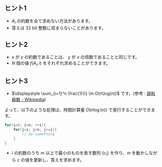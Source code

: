 ## ヒント1

- $A_i$ の約数を全て求めない方法があります。
- 答えは $32$ bit 整数に収まらないことがあります。

## ヒント2

- $x$ が $y$ の約数であることは、 $y$ が $x$ の倍数であることと同じです。
- $N$ 個の値 $f(A_i, i)$ をそれぞれ求めることができます。

## ヒント3

- $\displaystyle \sum_{i=1}^n \frac{1}{i} \in O(n\log(n))$ です。(参考 : [調和級数 - Wikipedia](https://ja.wikipedia.org/wiki/%E8%AA%BF%E5%92%8C%E7%B4%9A%E6%95%B0))

よって、以下のような処理は、時間計算量 $O(n \log(n))$ で実行することができます。

```cpp
for(i=0; i<n; ++i){
	for(j=i; j<n; j+=i){
		// do something
	}
}
```

- $i$ の約数のうち $m$ 以上で最小のものを表す数列 $\{c_i\}$ を作り、$m$ を動かしながら $c$ の値を更新し、答えを求めます。
